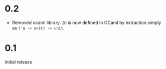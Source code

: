 # 0.2

- Removed ocaml library. `IO` is now defined in OCaml by extraction simply as
  `('a -> unit) -> unit`.

# 0.1

Initial release
